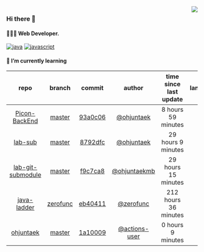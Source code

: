 <img align="right" src="https://github-readme-stats.vercel.app/api?username=ohjuntaek&show_icons=true&hide_title=true" />

### Hi there 👋

#### 🧑🏻‍💻  Web Developer. 

[![java](http://img.shields.io/badge/-java-black?style=flat-square&logo=)](#) 
[![javascript](http://img.shields.io/badge/-javascript-darkgray?style=flat-square&logo=)](#) 


<!--
**ohjuntaek/ohjuntaek** is a ✨ _special_ ✨ repository because its `README.md` (this file) appears on your GitHub profile.

Here are some ideas to get you started:

- 🔭 I’m currently working on ...
- 🌱 I’m currently learning ...
- 👯 I’m looking to collaborate on ...
- 🤔 I’m looking for help with ...
- 💬 Ask me about ...
- 📫 How to reach me: ...
- 😄 Pronouns: ...
- ⚡ Fun fact: ...
-->

#### 🌱 I’m currently learning

| repo | branch | commit | author | time since last update | language |
|:---:|:---:|:---:|:---:|:---:|:---:|
| [Picon-BackEnd](https://github.com/Rayoungji/Picon-BackEnd) | [master](https://github.com/Rayoungji/Picon-BackEnd/tree/master) |[93a0c06](https://github.com/Rayoungji/Picon-BackEnd/commit/93a0c062541babf5dcacc735cae7a86e52d70b11) | [@ohjuntaek](https://github.com/ohjuntaek) |8 hours 59 minutes | ![](https://img.shields.io/badge/language-Java-default.svg?style=flat-square)|
| [lab-sub](https://github.com/ohjuntaek/lab-sub) | [master](https://github.com/ohjuntaek/lab-sub/tree/master) |[8792dfc](https://github.com/ohjuntaek/lab-sub/commit/8792dfc09aca90a1bebc757dc3d61c4e3b36e94e) | [@ohjuntaek](https://github.com/ohjuntaek) |29 hours 9 minutes | ![](https://img.shields.io/badge/language-unknown-default.svg?style=flat-square)|
| [lab-git-submodule](https://github.com/ohjuntaek/lab-git-submodule) | [master](https://github.com/ohjuntaek/lab-git-submodule/tree/master) |[f9c7ca8](https://github.com/ohjuntaek/lab-git-submodule/commit/f9c7ca8031dab6878fe73965edb59aa87a2f4a40) | [@ohjuntaekmb](https://github.com/ohjuntaekmb) |29 hours 15 minutes | ![](https://img.shields.io/badge/language-unknown-default.svg?style=flat-square)|
| [java-ladder](https://github.com/ohjuntaek/java-ladder) | [zerofunc](https://github.com/ohjuntaek/java-ladder/tree/zerofunc) |[eb40411](https://github.com/ohjuntaek/java-ladder/commit/eb404117adb045a471596ce47b3b7d24177f96e7) | [@zerofunc](https://github.com/zerofunc) |212 hours 36 minutes | ![](https://img.shields.io/badge/language-Java-default.svg?style=flat-square)|
| [ohjuntaek](https://github.com/ohjuntaek/ohjuntaek) | [master](https://github.com/ohjuntaek/ohjuntaek/tree/master) |[1a10009](https://github.com/ohjuntaek/ohjuntaek/commit/1a1000989b8dc1ca3b42049f9fc10c1eedee1980) | [@actions-user](https://github.com/actions-user) |0 hours 9 minutes | ![](https://img.shields.io/badge/language-Go-default.svg?style=flat-square)|



